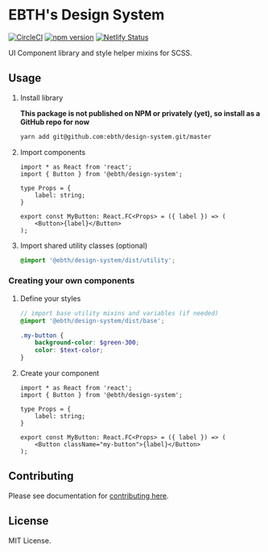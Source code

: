 # EBTH's Design System

[![CircleCI](https://circleci.com/gh/ebth/design-system.svg?style=shield&circle-token=9bcd48684d05cc04147edccac73f1c8a2c79e112)](https://circleci.com/gh/ebth/design-system)
[![npm version](https://badge.fury.io/js/%40ebth%2Fdesign-system.svg)](https://badge.fury.io/js/%40ebth%2Fdesign-system)
[![Netlify Status](https://api.netlify.com/api/v1/badges/e8abf313-7dfd-4ac7-98ea-3e9f5bfc19c2/deploy-status)](https://app.netlify.com/sites/ebth-design/deploys)

UI Component library and style helper mixins for SCSS.

## Usage

1. Install library

    **This package is not published on NPM or privately (yet), so install as a GitHub repo for now**

    ```bash
    yarn add git@github.com:ebth/design-system.git/master
    ```

1. Import components

    ```tsx
    import * as React from 'react';
    import { Button } from '@ebth/design-system';

    type Props = {
        label: string;
    }

    export const MyButton: React.FC<Props> = ({ label }) => (
        <Button>{label}</Button>
    );
    ```

1. Import shared utility classes (optional)

    ```scss
    @import '@ebth/design-system/dist/utility';
    ```

### Creating your own components

1. Define your styles

    ```scss
    // import base utility mixins and variables (if needed)
    @import '@ebth/design-system/dist/base';

    .my-button {
        background-color: $green-300;
        color: $text-color;
    }
    ```

1. Create your component

    ```tsx
    import * as React from 'react';
    import { Button } from '@ebth/design-system';

    type Props = {
        label: string;
    }

    export const MyButton: React.FC<Props> = ({ label }) => (
        <Button className="my-button">{label}</Button>
    );
    ```

## Contributing

Please see documentation for [contributing here](./CONTRIBUTING.md).

## License

MIT License.
